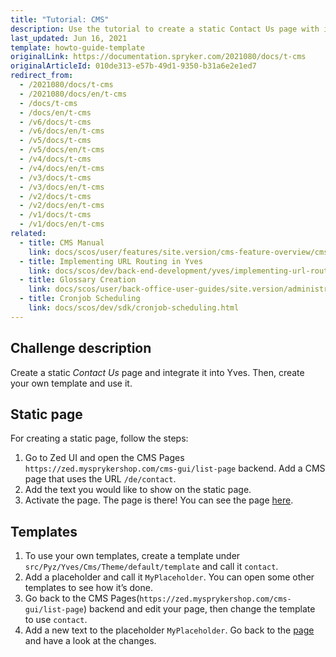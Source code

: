 ```yaml
---
title: "Tutorial: CMS"
description: Use the tutorial to create a static Contact Us page with its own template and integrate it to Yves.
last_updated: Jun 16, 2021
template: howto-guide-template
originalLink: https://documentation.spryker.com/2021080/docs/t-cms
originalArticleId: 010de313-e57b-49d1-9350-b31a6e2e1ed7
redirect_from:
  - /2021080/docs/t-cms
  - /2021080/docs/en/t-cms
  - /docs/t-cms
  - /docs/en/t-cms
  - /v6/docs/t-cms
  - /v6/docs/en/t-cms
  - /v5/docs/t-cms
  - /v5/docs/en/t-cms
  - /v4/docs/t-cms
  - /v4/docs/en/t-cms
  - /v3/docs/t-cms
  - /v3/docs/en/t-cms
  - /v2/docs/t-cms
  - /v2/docs/en/t-cms
  - /v1/docs/t-cms
  - /v1/docs/en/t-cms
related:
  - title: CMS Manual
    link: docs/scos/user/features/site.version/cms-feature-overview/cms-feature-overview.html
  - title: Implementing URL Routing in Yves
    link: docs/scos/dev/back-end-development/yves/implementing-url-routing-in-yves.html
  - title: Glossary Creation
    link: docs/scos/user/back-office-user-guides/site.version/administration/glossary/managing-glossary.html
  - title: Cronjob Scheduling
    link: docs/scos/dev/sdk/cronjob-scheduling.html
---
```


<!--used to be: http://spryker.github.io/challenge/cms/-->

## Challenge description

Create a static _Contact Us_ page and integrate it into Yves. Then, create your own template and use it.

## Static page

For creating a static page, follow the steps:

1. Go to Zed UI and open the CMS Pages `https://zed.mysprykershop.com/cms-gui/list-page` backend. Add a CMS page that uses the URL `/de/contact`.
2. Add the text you would like to show on the static page.
3. Activate the page.
The page is there! You can see the page [here](https://mysprykershop.com/de/contact).

## Templates

1. To use your own templates, create a template under `src/Pyz/Yves/Cms/Theme/default/template` and call it `contact`.
2. Add a placeholder and call it `MyPlaceholder`. You can open some other templates to see how it’s done.
3. Go back to the CMS Pages(`https://zed.mysprykershop.com/cms-gui/list-page`) backend and edit your page, then change the template to use `contact`.
4. Add a new text to the placeholder `MyPlaceholder`.
Go back to the [page](https://mysprykershop.com/de/contact) and have a look at the changes.